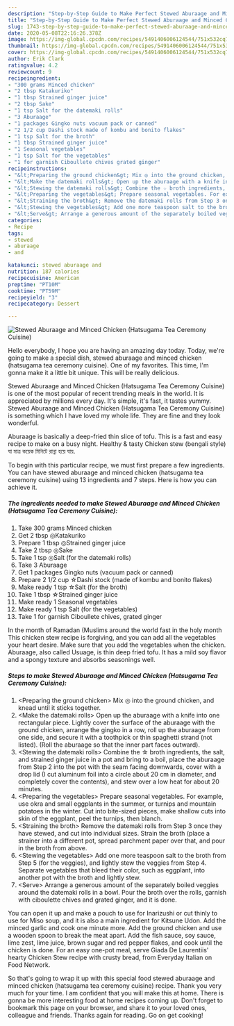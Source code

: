```yaml
---
description: "Step-by-Step Guide to Make Perfect Stewed Aburaage and Minced Chicken (Hatsugama Tea Ceremony Cuisine)"
title: "Step-by-Step Guide to Make Perfect Stewed Aburaage and Minced Chicken (Hatsugama Tea Ceremony Cuisine)"
slug: 1743-step-by-step-guide-to-make-perfect-stewed-aburaage-and-minced-chicken-hatsugama-tea-ceremony-cuisine
date: 2020-05-08T22:16:26.378Z
image: https://img-global.cpcdn.com/recipes/5491406006124544/751x532cq70/stewed-aburaage-and-minced-chicken-hatsugama-tea-ceremony-cuisine-recipe-main-photo.jpg
thumbnail: https://img-global.cpcdn.com/recipes/5491406006124544/751x532cq70/stewed-aburaage-and-minced-chicken-hatsugama-tea-ceremony-cuisine-recipe-main-photo.jpg
cover: https://img-global.cpcdn.com/recipes/5491406006124544/751x532cq70/stewed-aburaage-and-minced-chicken-hatsugama-tea-ceremony-cuisine-recipe-main-photo.jpg
author: Erik Clark
ratingvalue: 4.2
reviewcount: 9
recipeingredient:
- "300 grams Minced chicken"
- "2 tbsp Katakuriko"
- "1 tbsp Strained ginger juice"
- "2 tbsp Sake"
- "1 tsp Salt for the datemaki rolls"
- "3 Aburaage"
- "1 packages Gingko nuts vacuum pack or canned"
- "2 1/2 cup Dashi stock made of kombu and bonito flakes"
- "1 tsp Salt for the broth"
- "1 tbsp Strained ginger juice"
- "1 Seasonal vegetables"
- "1 tsp Salt for the vegetables"
- "1 for garnish Ciboullete chives grated ginger"
recipeinstructions:
- "&lt;Preparing the ground chicken&gt; Mix ◎ into the ground chicken, and knead until it sticks together."
- "&lt;Make the datemaki rolls&gt; Open up the aburaage with a knife into one rectangular piece. Lightly cover the surface of the aburaage with the ground chicken, arrange the gingko in a row, roll up the aburaage from one side, and secure it with a toothpick or thin spaghetti strand (not listed). (Roll the aburaage so that the inner part faces outward)."
- "&lt;Stewing the datemaki rolls&gt; Combine the ☆ broth ingredients, the salt, and strained ginger juice in a pot and bring to a boil, place the aburaage from Step 2 into the pot with the seam facing downwards, cover with a drop lid (I cut aluminum foil into a circle about 20 cm in diameter, and completely cover the contents), and stew over a low heat for about 20 minutes."
- "&lt;Preparing the vegetables&gt; Prepare seasonal vegetables. For example, use okra and small eggplants in the summer, or turnips and mountain potatoes in the winter. Cut into bite-sized pieces, make shallow cuts into skin of the eggplant, peel the turnips, then blanch."
- "&lt;Straining the broth&gt; Remove the datemaki rolls from Step 3 once they have stewed, and cut into individual sizes. Strain the broth (place a strainer into a different pot, spread parchment paper over that, and pour in the broth from above."
- "&lt;Stewing the vegetables&gt; Add one more teaspoon salt to the broth from Step 5 (for the veggies), and lightly stew the veggies from Step 4. Separate vegetables that bleed their color, such as eggplant, into another pot with the broth and lightly stew."
- "&lt;Serve&gt; Arrange a generous amount of the separately boiled veggies around the datemaki rolls in a bowl. Pour the broth over the rolls, garnish with ciboulette chives and grated ginger, and it is done."
categories:
- Recipe
tags:
- stewed
- aburaage
- and

katakunci: stewed aburaage and 
nutrition: 187 calories
recipecuisine: American
preptime: "PT10M"
cooktime: "PT59M"
recipeyield: "3"
recipecategory: Dessert

---
```



![Stewed Aburaage and Minced Chicken (Hatsugama Tea Ceremony Cuisine)](https://img-global.cpcdn.com/recipes/5491406006124544/751x532cq70/stewed-aburaage-and-minced-chicken-hatsugama-tea-ceremony-cuisine-recipe-main-photo.jpg)

Hello everybody, I hope you are having an amazing day today. Today, we're going to make a special dish, stewed aburaage and minced chicken (hatsugama tea ceremony cuisine). One of my favorites. This time, I'm gonna make it a little bit unique. This will be really delicious.

Stewed Aburaage and Minced Chicken (Hatsugama Tea Ceremony Cuisine) is one of the most popular of recent trending meals in the world. It is appreciated by millions every day. It's simple, it's fast, it tastes yummy. Stewed Aburaage and Minced Chicken (Hatsugama Tea Ceremony Cuisine) is something which I have loved my whole life. They are fine and they look wonderful.

Aburaage is basically a deep-fried thin slice of tofu. This is a fast and easy recipe to make on a busy night. Healthy &amp; tasty Chicken stew (bengali style) যা মাত্র কয়েক মিনিটে রান্না হয়ে যায়.


To begin with this particular recipe, we must first prepare a few ingredients. You can have stewed aburaage and minced chicken (hatsugama tea ceremony cuisine) using 13 ingredients and 7 steps. Here is how you can achieve it.

<!--inarticleads1-->

##### The ingredients needed to make Stewed Aburaage and Minced Chicken (Hatsugama Tea Ceremony Cuisine):

1. Take 300 grams Minced chicken
1. Get 2 tbsp ◎Katakuriko
1. Prepare 1 tbsp ◎Strained ginger juice
1. Take 2 tbsp ◎Sake
1. Take 1 tsp ◎Salt (for the datemaki rolls)
1. Take 3 Aburaage
1. Get 1 packages Gingko nuts (vacuum pack or canned)
1. Prepare 2 1/2 cup ☆Dashi stock (made of kombu and bonito flakes)
1. Make ready 1 tsp ☆Salt (for the broth)
1. Take 1 tbsp ☆Strained ginger juice
1. Make ready 1 Seasonal vegetables
1. Make ready 1 tsp Salt (for the vegetables)
1. Take 1 for garnish Ciboullete chives, grated ginger


In the month of Ramadan (Muslims around the world fast in the holy month This chicken stew recipe is forgiving, and you can add all the vegetables your heart desire. Make sure that you add the vegetables when the chicken. Aburaage, also called Usuage, is thin deep fried tofu. It has a mild soy flavor and a spongy texture and absorbs seasonings well. 

<!--inarticleads2-->

##### Steps to make Stewed Aburaage and Minced Chicken (Hatsugama Tea Ceremony Cuisine):

1. &lt;Preparing the ground chicken&gt; Mix ◎ into the ground chicken, and knead until it sticks together.
1. &lt;Make the datemaki rolls&gt; Open up the aburaage with a knife into one rectangular piece. Lightly cover the surface of the aburaage with the ground chicken, arrange the gingko in a row, roll up the aburaage from one side, and secure it with a toothpick or thin spaghetti strand (not listed). (Roll the aburaage so that the inner part faces outward).
1. &lt;Stewing the datemaki rolls&gt; Combine the ☆ broth ingredients, the salt, and strained ginger juice in a pot and bring to a boil, place the aburaage from Step 2 into the pot with the seam facing downwards, cover with a drop lid (I cut aluminum foil into a circle about 20 cm in diameter, and completely cover the contents), and stew over a low heat for about 20 minutes.
1. &lt;Preparing the vegetables&gt; Prepare seasonal vegetables. For example, use okra and small eggplants in the summer, or turnips and mountain potatoes in the winter. Cut into bite-sized pieces, make shallow cuts into skin of the eggplant, peel the turnips, then blanch.
1. &lt;Straining the broth&gt; Remove the datemaki rolls from Step 3 once they have stewed, and cut into individual sizes. Strain the broth (place a strainer into a different pot, spread parchment paper over that, and pour in the broth from above.
1. &lt;Stewing the vegetables&gt; Add one more teaspoon salt to the broth from Step 5 (for the veggies), and lightly stew the veggies from Step 4. Separate vegetables that bleed their color, such as eggplant, into another pot with the broth and lightly stew.
1. &lt;Serve&gt; Arrange a generous amount of the separately boiled veggies around the datemaki rolls in a bowl. Pour the broth over the rolls, garnish with ciboulette chives and grated ginger, and it is done.


You can open it up and make a pouch to use for Inarizushi or cut thinly to use for Miso soup, and it is also a main ingredient for Kitsune Udon. Add the minced garlic and cook one minute more. Add the ground chicken and use a wooden spoon to break the meat apart. Add the fish sauce, soy sauce, lime zest, lime juice, brown sugar and red pepper flakes, and cook until the chicken is done. For an easy one-pot meal, serve Giada De Laurentiis&#39; hearty Chicken Stew recipe with crusty bread, from Everyday Italian on Food Network. 

So that's going to wrap it up with this special food stewed aburaage and minced chicken (hatsugama tea ceremony cuisine) recipe. Thank you very much for your time. I am confident that you will make this at home. There is gonna be more interesting food at home recipes coming up. Don't forget to bookmark this page on your browser, and share it to your loved ones, colleague and friends. Thanks again for reading. Go on get cooking!
